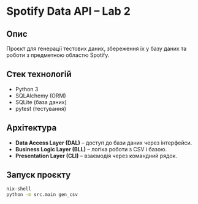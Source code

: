 # Spotify Data API – Lab 2

## Опис
Проєкт для генерації тестових даних, збереження їх у базу даних та роботи з предметною областю Spotify.

## Стек технологій
- Python 3
- SQLAlchemy (ORM)
- SQLite (база даних)
- pytest (тестування)

## Архітектура
- **Data Access Layer (DAL)** – доступ до бази даних через інтерфейси.
- **Business Logic Layer (BLL)** – логіка роботи з CSV і базою.
- **Presentation Layer (CLI)** – взаємодія через командний рядок.

## Запуск проєкту
```bash
nix-shell
python -m src.main gen_csv

